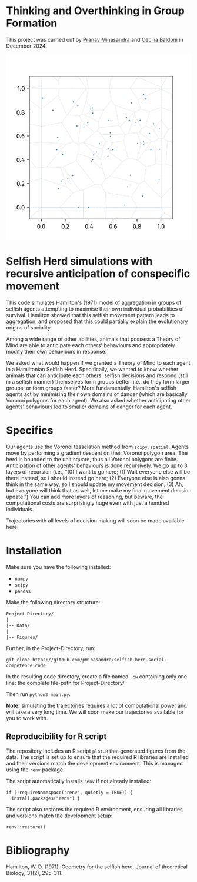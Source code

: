 
# Thinking and Overthinking in Group Formation
This project was carried out by [Pranav Minasandra](https://pminasandra.github.io) and
[Cecilia Baldoni](https://cecibaldoni.github.io) in December 2024.

![an animation of a selfish herd](.assets/selfish-herd-banner.gif)

# Selfish Herd simulations with recursive anticipation of conspecific movement

This code simulates Hamilton's (1971) model of aggregation in groups of selfish
agents attempting to maximise their own individual probabilities of survival.
Hamilton showed that this selfish movement pattern leads to aggregation, and
proposed that this could partially explain the evolutionary origins of
sociality.

Among a wide range of other abilities, animals that possess a Theory of Mind are
able to anticipate each others' behaviours and appropriately modify their own
behaviours in response. 

We asked what would happen if we granted a Theory of Mind to each agent in
a Hamiltonian Selfish Herd. Specifically, we wanted to know whether animals that
can anticipate each others' selfish decisions and respond (still in a selfish
manner) themselves form groups better: i.e., do they form larger groups, or form
groups faster? More fundamentally, Hamilton's selfish agents act by minimising
their own domains of danger (which are basically Voronoi polygons for each
agent). We also asked whether anticipating other agents' behaviours led to
smaller domains of danger for each agent.

# Specifics

Our agents use the Voronoi tesselation method from `scipy.spatial`. Agents move
by performing a gradient descent on their Voronoi polygon area. The herd is
bounded to the unit square, thus all Voronoi polygons are finite. Anticipation
of other agents' behaviours is done recursively. We go up to 3 layers of
recursion (i.e., "(0) I want to go here; (1) Wait everyone else will be there
instead, so I should instead go here; (2) Everyone else is also gonna think in
the same way, so I should update my movement decision; (3) Ah, but everyone will
think that as well, let me make my final movement decision update.") You can add
more layers of reasoning, but beware, the computational costs are surprisingly
huge even with just a hundred individuals.

Trajectories with all levels of decision making will soon be made available
here.

# Installation

Make sure you have the following installed: 

- `numpy`
- `scipy`
- `pandas`

Make the following directory structure:
```
Project-Directory/
|
|-- Data/
|
|-- Figures/
```

Further, in the Project-Directory, run:
```
git clone https://github.com/pminasandra/selfish-herd-social-competence code
```

In the resulting code directory, create a file named `.cw` containing only one
line: the complete file-path for Project-Directory/ 

Then run `python3 main.py`.


**Note:** simulating the trajectories requires a lot
of computational power and will take a very long time. We will soon make our
trajectories available for you to work with.


## Reproducibility for R script

The repository includes an R script `plot.R` that generated figures from the data. The script is set up to ensure that the required R libraries are installed and their versions match the development environment. This is managed using the `renv` package.

The script automatically installs `renv` if not already installed:
```
if (!requireNamespace("renv", quietly = TRUE)) {
  install.packages("renv") }
```
The script also restores the required R environment, ensuring all libraries and versions match the development setup:

```
renv::restore()
```



# Bibliography
Hamilton, W. D. (1971). Geometry for the selfish herd. Journal of theoretical Biology, 31(2), 295-311.
